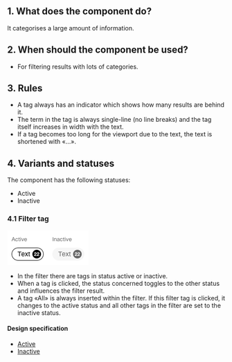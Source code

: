 ## 1. What does the component do?
It categorises a large amount of information.


## 2. When should the component be used?
* For filtering results with lots of categories.


## 3. Rules
* A tag always has an indicator which shows how many results are behind it.
* The term in the tag is always single-line (no line breaks) and the tag itself increases in width with the text.
* If a tag becomes too long for the viewport due to the text, the text is shortened with «...».


## 4. Variants and statuses
The component has the following statuses:
* Active
* Inactive

### 4.1 Filter tag
![Image of the filter tag component used as filter](https://raw.githubusercontent.com/sbb-design-systems/design-system-webapp-documentation/master/documentation/components/tag/images/Tag_Filter.png 'class: image')

* In the filter there are tags in status active or inactive.
* When a tag is clicked, the status concerned toggles to the other status and influences the filter result.
* A tag «All» is always inserted within the filter. If this filter tag is clicked, it changes to the active status and all other tags in the filter are set to the inactive status.

#### Design specification
* [Active](https://sbb.invisionapp.com/d/main#/console/17140415/412486708/inspect)
* [Inactive](https://sbb.invisionapp.com/d/main#/console/17140415/412486709/inspect)
